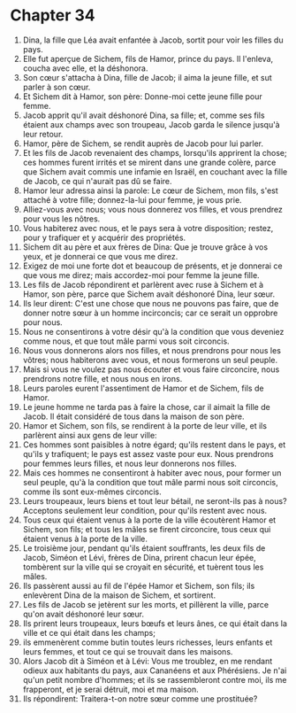 # Chapter 34

1. Dina, la fille que Léa avait enfantée à Jacob, sortit pour voir les filles du pays.
2. Elle fut aperçue de Sichem, fils de Hamor, prince du pays. Il l'enleva, coucha avec elle, et la déshonora.
3. Son cœur s'attacha à Dina, fille de Jacob; il aima la jeune fille, et sut parler à son cœur.
4. Et Sichem dit à Hamor, son père: Donne-moi cette jeune fille pour femme.
5. Jacob apprit qu'il avait déshonoré Dina, sa fille; et, comme ses fils étaient aux champs avec son troupeau, Jacob garda le silence jusqu'à leur retour.
6. Hamor, père de Sichem, se rendit auprès de Jacob pour lui parler.
7. Et les fils de Jacob revenaient des champs, lorsqu'ils apprirent la chose; ces hommes furent irrités et se mirent dans une grande colère, parce que Sichem avait commis une infamie en Israël, en couchant avec la fille de Jacob, ce qui n'aurait pas dû se faire.
8. Hamor leur adressa ainsi la parole: Le cœur de Sichem, mon fils, s'est attaché à votre fille; donnez-la-lui pour femme, je vous prie.
9. Alliez-vous avec nous; vous nous donnerez vos filles, et vous prendrez pour vous les nôtres.
10. Vous habiterez avec nous, et le pays sera à votre disposition; restez, pour y trafiquer et y acquérir des propriétés.
11. Sichem dit au père et aux frères de Dina: Que je trouve grâce à vos yeux, et je donnerai ce que vous me direz.
12. Exigez de moi une forte dot et beaucoup de présents, et je donnerai ce que vous me direz; mais accordez-moi pour femme la jeune fille.
13. Les fils de Jacob répondirent et parlèrent avec ruse à Sichem et à Hamor, son père, parce que Sichem avait déshonoré Dina, leur sœur.
14. Ils leur dirent: C'est une chose que nous ne pouvons pas faire, que de donner notre sœur à un homme incirconcis; car ce serait un opprobre pour nous.
15. Nous ne consentirons à votre désir qu'à la condition que vous deveniez comme nous, et que tout mâle parmi vous soit circoncis.
16. Nous vous donnerons alors nos filles, et nous prendrons pour nous les vôtres; nous habiterons avec vous, et nous formerons un seul peuple.
17. Mais si vous ne voulez pas nous écouter et vous faire circoncire, nous prendrons notre fille, et nous nous en irons.
18. Leurs paroles eurent l'assentiment de Hamor et de Sichem, fils de Hamor.
19. Le jeune homme ne tarda pas à faire la chose, car il aimait la fille de Jacob. Il était considéré de tous dans la maison de son père.
20. Hamor et Sichem, son fils, se rendirent à la porte de leur ville, et ils parlèrent ainsi aux gens de leur ville:
21. Ces hommes sont paisibles à notre égard; qu'ils restent dans le pays, et qu'ils y trafiquent; le pays est assez vaste pour eux. Nous prendrons pour femmes leurs filles, et nous leur donnerons nos filles.
22. Mais ces hommes ne consentiront à habiter avec nous, pour former un seul peuple, qu'à la condition que tout mâle parmi nous soit circoncis, comme ils sont eux-mêmes circoncis.
23. Leurs troupeaux, leurs biens et tout leur bétail, ne seront-ils pas à nous? Acceptons seulement leur condition, pour qu'ils restent avec nous.
24. Tous ceux qui étaient venus à la porte de la ville écoutèrent Hamor et Sichem, son fils; et tous les mâles se firent circoncire, tous ceux qui étaient venus à la porte de la ville.
25. Le troisième jour, pendant qu'ils étaient souffrants, les deux fils de Jacob, Siméon et Lévi, frères de Dina, prirent chacun leur épée, tombèrent sur la ville qui se croyait en sécurité, et tuèrent tous les mâles.
26. Ils passèrent aussi au fil de l'épée Hamor et Sichem, son fils; ils enlevèrent Dina de la maison de Sichem, et sortirent.
27. Les fils de Jacob se jetèrent sur les morts, et pillèrent la ville, parce qu'on avait déshonoré leur sœur.
28. Ils prirent leurs troupeaux, leurs bœufs et leurs ânes, ce qui était dans la ville et ce qui était dans les champs;
29. ils emmenèrent comme butin toutes leurs richesses, leurs enfants et leurs femmes, et tout ce qui se trouvait dans les maisons.
30. Alors Jacob dit à Siméon et à Lévi: Vous me troublez, en me rendant odieux aux habitants du pays, aux Cananéens et aux Phérésiens. Je n'ai qu'un petit nombre d'hommes; et ils se rassembleront contre moi, ils me frapperont, et je serai détruit, moi et ma maison.
31. Ils répondirent: Traitera-t-on notre sœur comme une prostituée?

